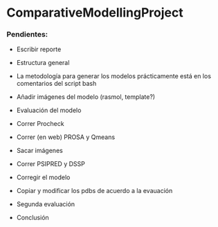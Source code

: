 # ComparativeModellingProject

### Pendientes:

* Escribir reporte
*   Estructura general
*   La metodología para generar los modelos prácticamente está en los comentarios del script bash
*   Añadir imágenes del modelo (rasmol, template?)

* Evaluación del modelo
*   Correr Procheck
*   Correr (en web) PROSA y Qmeans
*   Sacar imágenes
*   Correr PSIPRED y DSSP
  
* Corregir el modelo
*   Copiar y modificar los pdbs de acuerdo a la evauación
* Segunda evaluación
* Conclusión
